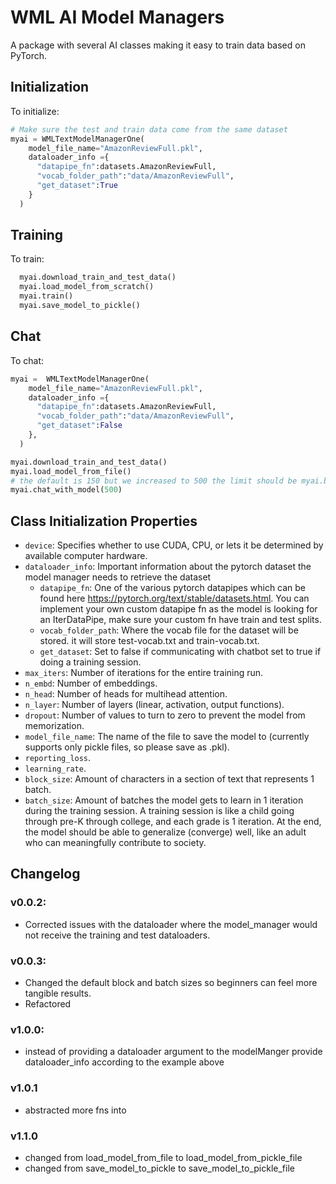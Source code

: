 # WML AI Model Managers

A package with several AI classes making it easy to train data based on PyTorch.

## Initialization

To initialize:

```python
# Make sure the test and train data come from the same dataset
myai = WMLTextModelManagerOne(
    model_file_name="AmazonReviewFull.pkl",
    dataloader_info ={
      "datapipe_fn":datasets.AmazonReviewFull,
      "vocab_folder_path":"data/AmazonReviewFull",
      "get_dataset":True
    }
  )
```

## Training

To train:

```python
  myai.download_train_and_test_data()
  myai.load_model_from_scratch()
  myai.train()
  myai.save_model_to_pickle()
```

## Chat

To chat:

```python
myai =  WMLTextModelManagerOne(
    model_file_name="AmazonReviewFull.pkl",
    dataloader_info ={
      "datapipe_fn":datasets.AmazonReviewFull,
      "vocab_folder_path":"data/AmazonReviewFull",
      "get_dataset":False
    },
  )

myai.download_train_and_test_data()
myai.load_model_from_file()
# the default is 150 but we increased to 500 the limit should be myai.batch_size * myai.block_size but see if you can get larger than this
myai.chat_with_model(500)
```

## Class Initialization Properties

- `device`: Specifies whether to use CUDA, CPU, or lets it be determined by available computer hardware.
- `dataloader_info`: Important information about the pytorch dataset the model manager needs to retrieve the dataset
    - `datapipe_fn`: One of the various pytorch datapipes which can be found here https://pytorch.org/text/stable/datasets.html. You can implement your own custom datapipe fn as the model is looking for an IterDataPipe, make sure your custom fn have train and test splits.
    - `vocab_folder_path`: Where the vocab file for the dataset will be stored. it will store test-vocab.txt and train-vocab.txt.
    - `get_dataset`: Set to false if communicating with chatbot set to true if doing a training session.
- `max_iters`: Number of iterations for the entire training run.
- `n_embd`: Number of embeddings.
- `n_head`: Number of heads for multihead attention.
- `n_layer`: Number of layers (linear, activation, output functions).
- `dropout`: Number of values to turn to zero to prevent the model from memorization.
- `model_file_name`: The name of the file to save the model to (currently supports only pickle files, so please save as .pkl).
- `reporting_loss`.
- `learning_rate`.
- `block_size`: Amount of characters in a section of text that represents 1 batch.
- `batch_size`: Amount of batches the model gets to learn in 1 iteration during the training session. A training session is like a child going through pre-K through college, and each grade is 1 iteration. At the end, the model should be able to generalize (converge) well, like an adult who can meaningfully contribute to society.

## Changelog

### v0.0.2:

- Corrected issues with the dataloader where the model_manager would not receive the training and test dataloaders.

### v0.0.3:

- Changed the default block and batch sizes so beginners can feel more tangible results.
- Refactored

### v1.0.0:
- instead of providing a dataloader argument to the modelManger provide dataloader_info according to the example above

### v1.0.1
* abstracted more fns into

### v1.1.0
* changed from load_model_from_file to load_model_from_pickle_file
* changed from save_model_to_pickle to save_model_to_pickle_file
